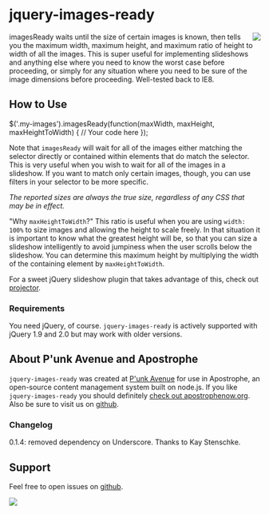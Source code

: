 # jquery-images-ready

<a href="http://apostrophenow.org/"><img src="https://raw.github.com/punkave/jquery-images-ready/master/logos/logo-box-madefor.png" align="right" /></a>

imagesReady waits until the size of certain images is known, then tells you the maximum width, maximum height, and maximum ratio of height to width of all the images. This is super useful for implementing slideshows and anything else where you need to know the worst case before proceeding, or simply for any situation where you need to be sure of the image dimensions before proceeding. Well-tested back to IE8.

## How to Use

$('.my-images').imagesReady(function(maxWidth, maxHeight, maxHeightToWidth) {
  // Your code here
});

Note that `imagesReady` will wait for all of the images either matching the selector directly or contained within elements that do match the selector. This is very useful when you wish to wait for all of the images in a slideshow. If you want to match only certain images, though, you can use filters in your selector to be more specific.

*The reported sizes are always the true size, regardless of any CSS that may be in effect.*

"Why `maxHeightToWidth`?" This ratio is useful when you are using `width: 100%` to size images and allowing the height to scale freely. In that situation it is important to know what the greatest height will be, so that you can size a slideshow intelligently to avoid jumpiness when the user scrolls below the slideshow. You can determine this maximum height by multiplying the width of the containing element by `maxHeightToWidth`.

For a sweet jQuery slideshow plugin that takes advantage of this, check out [projector](http://github.com/punkave/jquery-projector).

### Requirements

You need jQuery, of course. `jquery-images-ready` is actively supported with jQuery 1.9 and 2.0 but may work with older versions.

## About P'unk Avenue and Apostrophe

`jquery-images-ready` was created at [P'unk Avenue](http://punkave.com) for use in Apostrophe, an open-source content management system built on node.js. If you like `jquery-images-ready` you should definitely [check out apostrophenow.org](http://apostrophenow.org). Also be sure to visit us on [github](http://github.com/punkave).

### Changelog

0.1.4: removed dependency on Underscore. Thanks to Kay Stenschke.

## Support

Feel free to open issues on [github](http://github.com/punkave/jquery-images-ready).

<a href="http://punkave.com/"><img src="https://raw.github.com/punkave/jquery-images-ready/master/logos/logo-box-builtby.png" /></a>

